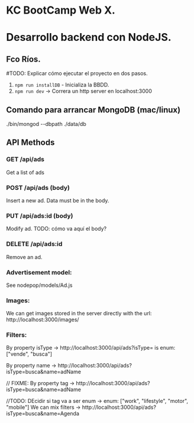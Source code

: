 # KC BootCamp Web X. 
# Desarrollo backend con NodeJS. 
## Fco Ríos.

#TODO: Explicar cómo ejecutar el proyecto en dos pasos. 
  1. `npm run installDB` - Inicializa la BBDD.
  2. `npm run dev` -> Correra un http server en localhost:3000

## Comando para arrancar MongoDB (mac/linux)
./bin/mongod --dbpath ./data/db

## API Methods
### GET /api/ads
Get a list of ads

### POST /api/ads (body)
Insert a new ad. Data must be in the body.

### PUT /api/ads:id (body)
Modify ad. TODO: cómo va aquí el body?

### DELETE /api/ads:id 
Remove an ad.

### Advertisement model:
See nodepop/models/Ad.js

### Images:
We can get images stored in the server directly with the url:
http://localhost:3000/images/<nombreRecurso>

### Filters:
By property isType -> http://localhost:3000/api/ads?isType=<value>
  <value> is enum: ["vende", "busca"]

By property name -> http://localhost:3000/api/ads?isType=busca&name=adName

// FIXME: By property tag -> http://localhost:3000/api/ads?isType=busca&name=adName

//TODO: DEcidir si tag va a ser enum -> enum: ["work", "lifestyle", "motor", "mobile"]
We can mix filters -> http://localhost:3000/api/ads?isType=busca&name=Agenda
